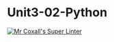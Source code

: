 # Unit3-02-Python
[![Mr Coxall's Super Linter](https://github.com/MF-ROB/Unit3-02-Python/workflows/Mr%20Coxall's%20Super%20Linter/badge.svg)](https://github.com/<OWNER>/<REPOSITORY>/actions/)
